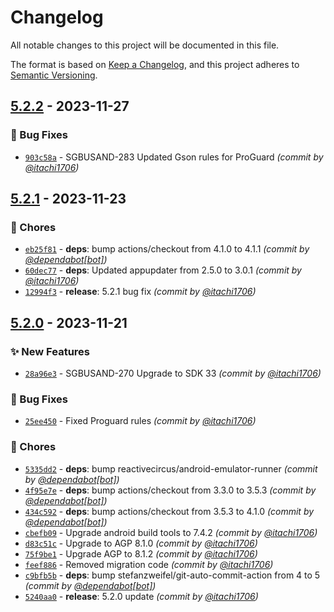 # Changelog
All notable changes to this project will be documented in this file.

The format is based on [Keep a Changelog](https://keepachangelog.com/en/1.0.0/),
and this project adheres to [Semantic Versioning](https://semver.org/spec/v2.0.0.html).

## [5.2.2] - 2023-11-27
### :bug: Bug Fixes
- [`903c58a`](https://github.com/itachi1706/SingBuses/commit/903c58a56463dbc4314abb1315b1c512ed920363) - SGBUSAND-283 Updated Gson rules for ProGuard *(commit by [@itachi1706](https://github.com/itachi1706))*


## [5.2.1] - 2023-11-23
### :wrench: Chores
- [`eb25f81`](https://github.com/itachi1706/SingBuses/commit/eb25f812ed4830b6ca63dbfed3e5edc2c758f0cc) - **deps**: bump actions/checkout from 4.1.0 to 4.1.1 *(commit by [@dependabot[bot]](https://github.com/apps/dependabot))*
- [`60dec77`](https://github.com/itachi1706/SingBuses/commit/60dec775b4915906b1c5374c7fcb2471d07ecac5) - **deps**: Updated appupdater from 2.5.0 to 3.0.1 *(commit by [@itachi1706](https://github.com/itachi1706))*
- [`12994f3`](https://github.com/itachi1706/SingBuses/commit/12994f3297bf1f00477245e1f77b562907e78dc9) - **release**: 5.2.1 bug fix *(commit by [@itachi1706](https://github.com/itachi1706))*


## [5.2.0] - 2023-11-21
### :sparkles: New Features
- [`28a96e3`](https://github.com/itachi1706/SingBuses/commit/28a96e3d89be8fd236ea32af03a054df3b572d49) - SGBUSAND-270 Upgrade to SDK 33 *(commit by [@itachi1706](https://github.com/itachi1706))*

### :bug: Bug Fixes
- [`25ee450`](https://github.com/itachi1706/SingBuses/commit/25ee450e36c4024aab2cae929b5afd0c9d979779) - Fixed Proguard rules *(commit by [@itachi1706](https://github.com/itachi1706))*

### :wrench: Chores
- [`5335dd2`](https://github.com/itachi1706/SingBuses/commit/5335dd26bd48a7448029db1d54b6510991f79e7f) - **deps**: bump reactivecircus/android-emulator-runner *(commit by [@dependabot[bot]](https://github.com/apps/dependabot))*
- [`4f95e7e`](https://github.com/itachi1706/SingBuses/commit/4f95e7e10f6e7c0156de6014a8a72ea90baf6c14) - **deps**: bump actions/checkout from 3.3.0 to 3.5.3 *(commit by [@dependabot[bot]](https://github.com/apps/dependabot))*
- [`434c592`](https://github.com/itachi1706/SingBuses/commit/434c592ac75b40ccaee66c3a7d3073a204358907) - **deps**: bump actions/checkout from 3.5.3 to 4.1.0 *(commit by [@dependabot[bot]](https://github.com/apps/dependabot))*
- [`cbefb09`](https://github.com/itachi1706/SingBuses/commit/cbefb0989f0d85c5af697f3fb25479ab5124f29b) - Upgrade android build tools to 7.4.2 *(commit by [@itachi1706](https://github.com/itachi1706))*
- [`d83c51c`](https://github.com/itachi1706/SingBuses/commit/d83c51cb52bd367d1d8a52695c3a75d06e1a5c7a) - Upgrade to AGP 8.1.0 *(commit by [@itachi1706](https://github.com/itachi1706))*
- [`75f9be1`](https://github.com/itachi1706/SingBuses/commit/75f9be10c7379435ccb5bbdf02dcb26fa0ada90d) - Upgrade AGP to 8.1.2 *(commit by [@itachi1706](https://github.com/itachi1706))*
- [`feef886`](https://github.com/itachi1706/SingBuses/commit/feef886c8f59b04dd1f5b1ab0626f9a23fc66bcc) - Removed migration code *(commit by [@itachi1706](https://github.com/itachi1706))*
- [`c9bfb5b`](https://github.com/itachi1706/SingBuses/commit/c9bfb5b3d675e55cc9fcfd2599d6d1998694c0f8) - **deps**: bump stefanzweifel/git-auto-commit-action from 4 to 5 *(commit by [@dependabot[bot]](https://github.com/apps/dependabot))*
- [`5240aa0`](https://github.com/itachi1706/SingBuses/commit/5240aa0048c580814b0c340fde7d96d4a7a0f3f3) - **release**: 5.2.0 update *(commit by [@itachi1706](https://github.com/itachi1706))*


[5.2.0]: https://github.com/itachi1706/SingBuses/compare/5.1.0...5.2.0
[5.2.1]: https://github.com/itachi1706/SingBuses/compare/5.2.0...5.2.1
[5.2.2]: https://github.com/itachi1706/SingBuses/compare/5.2.1...5.2.2